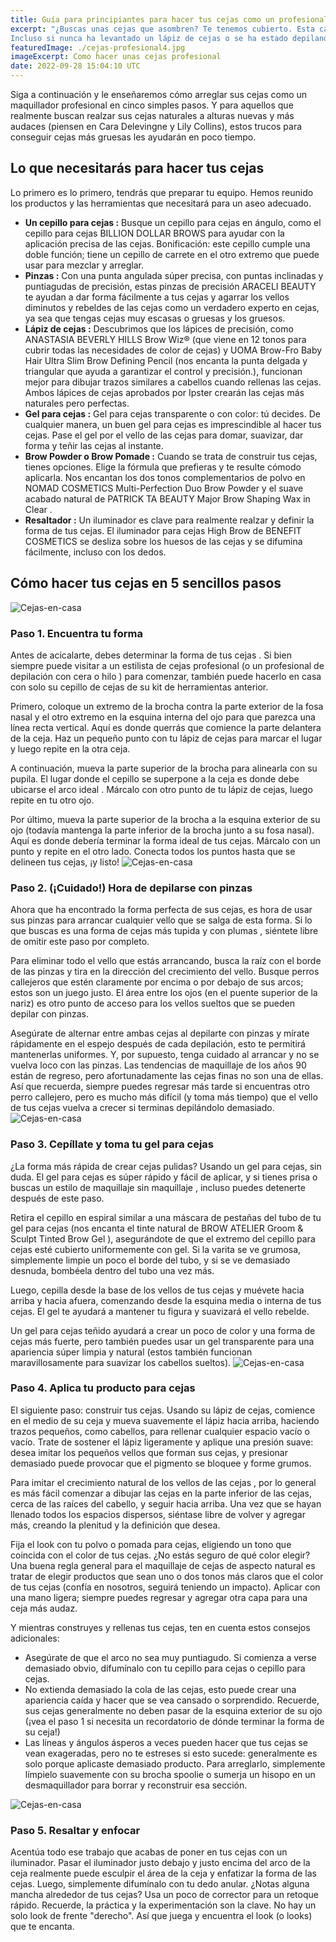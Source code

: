 ```yaml
---
title: Guía para principiantes para hacer tus cejas como un profesional
excerpt: "¿Buscas unas cejas que asombren? Te tenemos cubierto. Esta característica facial que a menudo se pasa por alto es más importante de lo que piensa: sus cejas enmarcan su rostro y pueden hacer que sus ojos se vean más abiertos y más despiertos, dependiendo de cómo los forme.
Incluso si nunca ha levantado un lápiz de cejas o se ha estado depilando y arreglando el vello de las cejas durante mucho tiempo, definir sus cejas puede parecer intimidante. Pero no te estreses: crear unas cejas perfectas es bastante fácil. El truco es seguir la forma natural de tus cejas y trabajar con lo que tienes."
featuredImage: ./cejas-profesional4.jpg
imageExcerpt: Como hacer unas cejas profesional 
date: 2022-09-28 15:04:10 UTC
---
```

Siga a continuación y le enseñaremos cómo arreglar sus cejas como un maquillador profesional en cinco simples pasos. Y para aquellos que realmente buscan realzar sus cejas naturales a alturas nuevas y más audaces (piensen en Cara Delevingne y Lily Collins), estos trucos para conseguir cejas más gruesas les ayudarán en poco tiempo.

## Lo que necesitarás para hacer tus cejas
Lo primero es lo primero, tendrás que preparar tu equipo. Hemos reunido los productos y las herramientas que necesitará para un aseo adecuado. 

- **Un cepillo para cejas :** Busque un cepillo para cejas en ángulo, como el cepillo para cejas BILLION DOLLAR BROWS para ayudar con la aplicación precisa de las cejas. Bonificación: este cepillo cumple una doble función; tiene un cepillo de carrete en el otro extremo que puede usar para mezclar y arreglar.
- **Pinzas :** Con una punta angulada súper precisa, con puntas inclinadas y puntiagudas de precisión, estas pinzas de precisión ARACELI BEAUTY te ayudan a dar forma fácilmente a tus cejas y agarrar los vellos diminutos y rebeldes de las cejas como un verdadero experto en cejas, ya sea que tengas cejas muy escasas o gruesas y los gruesos.
- **Lápiz de cejas :** Descubrimos que los lápices de precisión, como ANASTASIA BEVERLY HILLS Brow Wiz® (que viene en 12 tonos para cubrir todas las necesidades de color de cejas) y UOMA Brow-Fro Baby Hair Ultra Slim Brow Defining Pencil (nos encanta la punta delgada y triangular que ayuda a garantizar el control y precisión.), funcionan mejor para dibujar trazos similares a cabellos cuando rellenas las cejas. Ambos lápices de cejas aprobados por Ipster crearán las cejas más naturales pero perfectas.
- **Gel para cejas :** Gel para cejas transparente o con color: tú decides. De cualquier manera, un buen gel para cejas es imprescindible al hacer tus cejas. Pase el gel por el vello de las cejas para domar, suavizar, dar forma y teñir las cejas al instante.
- **Brow Powder o Brow Pomade :** Cuando se trata de construir tus cejas, tienes opciones. Elige la fórmula que prefieras y te resulte cómodo aplicarla. Nos encantan los dos tonos complementarios de polvo en NOMAD COSMETICS Multi-Perfection Duo Brow Powder y el suave acabado natural de PATRICK TA BEAUTY Major Brow Shaping Wax in Clear .
- **Resaltador :** Un iluminador es clave para realmente realzar y definir la forma de tus cejas. El iluminador para cejas High Brow de BENEFIT COSMETICS se desliza sobre los huesos de las cejas y se difumina fácilmente, incluso con los dedos.

## Cómo hacer tus cejas en 5 sencillos pasos
![Cejas-en-casa](./cejas-profesional2.jpg)
### Paso 1. Encuentra tu forma
Antes de acicalarte, debes determinar la forma de tus cejas . Si bien siempre puede visitar a un estilista de cejas profesional (o un profesional de depilación con cera o hilo ) para comenzar, también puede hacerlo en casa con solo su cepillo de cejas de su kit de herramientas anterior.

Primero, coloque un extremo de la brocha contra la parte exterior de la fosa nasal y el otro extremo en la esquina interna del ojo para que parezca una línea recta vertical. Aquí es donde querrás que comience la parte delantera de la ceja. Haz un pequeño punto con tu lápiz de cejas para marcar el lugar y luego repite en la otra ceja.

A continuación, mueva la parte superior de la brocha para alinearla con su pupila. El lugar donde el cepillo se superpone a la ceja es donde debe ubicarse el arco ideal . Márcalo con otro punto de tu lápiz de cejas, luego repite en tu otro ojo.

Por último, mueva la parte superior de la brocha a la esquina exterior de su ojo (todavía mantenga la parte inferior de la brocha junto a su fosa nasal). Aquí es donde debería terminar la forma ideal de tus cejas. Márcalo con un punto y repite en el otro lado. Conecta todos los puntos hasta que se delineen tus cejas, ¡y listo!
![Cejas-en-casa](./cejas-profesional1.jpg)

### Paso 2. (¡Cuidado!) Hora de depilarse con pinzas
Ahora que ha encontrado la forma perfecta de sus cejas, es hora de usar sus pinzas para arrancar cualquier vello que se salga de esta forma. Si lo que buscas es una forma de cejas más tupida y con plumas , siéntete libre de omitir este paso por completo.

Para eliminar todo el vello que estás arrancando, busca la raíz con el borde de las pinzas y tira en la dirección del crecimiento del vello. Busque perros callejeros que estén claramente por encima o por debajo de sus arcos; estos son un juego justo. El área entre los ojos (en el puente superior de la nariz) es otro punto de acceso para los vellos sueltos que se pueden depilar con pinzas.

Asegúrate de alternar entre ambas cejas al depilarte con pinzas y mírate rápidamente en el espejo después de cada depilación, esto te permitirá mantenerlas uniformes. Y, por supuesto, tenga cuidado al arrancar y no se vuelva loco con las pinzas. Las tendencias de maquillaje de los años 90 están de regreso, pero afortunadamente las cejas finas no son una de ellas. Así que recuerda, siempre puedes regresar más tarde si encuentras otro perro callejero, pero es mucho más difícil (y toma más tiempo) que el vello de tus cejas vuelva a crecer si terminas depilándolo demasiado.
![Cejas-en-casa](./cejas-profesional.jpg)

### Paso 3. Cepíllate y toma tu gel para cejas
¿La forma más rápida de crear cejas pulidas? Usando un gel para cejas, sin duda. El gel para cejas es súper rápido y fácil de aplicar, y si tienes prisa o buscas un estilo de maquillaje sin maquillaje , incluso puedes detenerte después de este paso.

Retira el cepillo en espiral similar a una máscara de pestañas del tubo de tu gel para cejas (nos encanta el tinte natural de BROW ATELIER Groom & Sculpt Tinted Brow Gel ), asegurándote de que el extremo del cepillo para cejas esté cubierto uniformemente con gel. Si la varita se ve grumosa, simplemente limpie un poco el borde del tubo, y si se ve demasiado desnuda, bombéela dentro del tubo una vez más.

Luego, cepilla desde la base de los vellos de tus cejas y muévete hacia arriba y hacia afuera, comenzando desde la esquina media o interna de tus cejas. El gel te ayudará a mantener tu figura y suavizará el vello rebelde.

Un gel para cejas teñido ayudará a crear un poco de color y una forma de cejas más fuerte, pero también puedes usar un gel transparente para una apariencia súper limpia y natural (estos también funcionan maravillosamente para suavizar los cabellos sueltos).
![Cejas-en-casa](./cejas-profesional4.jpg)

### Paso 4. Aplica tu producto para cejas
El siguiente paso: construir tus cejas. Usando su lápiz de cejas, comience en el medio de su ceja y mueva suavemente el lápiz hacia arriba, haciendo trazos pequeños, como cabellos, para rellenar cualquier espacio vacío o vacío. Trate de sostener el lápiz ligeramente y aplique una presión suave: desea imitar los pequeños vellos que forman sus cejas, y presionar demasiado puede provocar que el pigmento se bloquee y forme grumos.

Para imitar el crecimiento natural de los vellos de las cejas , por lo general es más fácil comenzar a dibujar las cejas en la parte inferior de las cejas, cerca de las raíces del cabello, y seguir hacia arriba. Una vez que se hayan llenado todos los espacios dispersos, siéntase libre de volver y agregar más, creando la plenitud y la definición que desea.

Fija el look con tu polvo o pomada para cejas, eligiendo un tono que coincida con el color de tus cejas. ¿No estás seguro de qué color elegir? Una buena regla general para el maquillaje de cejas de aspecto natural es tratar de elegir productos que sean uno o dos tonos más claros que el color de tus cejas (confía en nosotros, seguirá teniendo un impacto). Aplicar con una mano ligera; siempre puedes regresar y agregar otra capa para una ceja más audaz.

Y mientras construyes y rellenas tus cejas, ten en cuenta estos consejos adicionales:

- Asegúrate de que el arco no sea muy puntiagudo. Si comienza a verse demasiado obvio, difumínalo con tu cepillo para cejas o cepillo para cejas.
- No extienda demasiado la cola de las cejas, esto puede crear una apariencia caída y hacer que se vea cansado o sorprendido. Recuerde, sus cejas generalmente no deben pasar de la esquina exterior de su ojo (¡vea el paso 1 si necesita un recordatorio de dónde terminar la forma de su ceja!)
- Las líneas y ángulos ásperos a veces pueden hacer que tus cejas se vean exageradas, pero no te estreses si esto sucede: generalmente es solo porque aplicaste demasiado producto. Para arreglarlo, simplemente límpielo suavemente con su brocha spoolie o sumerja un hisopo en un desmaquillador para borrar y reconstruir esa sección.
  
![Cejas-en-casa](./cejas-profesional3.jpg)

### Paso 5. Resaltar y enfocar
Acentúa todo ese trabajo que acabas de poner en tus cejas con un iluminador. Pasar el iluminador justo debajo y justo encima del arco de la ceja realmente puede esculpir el área de la ceja y enfatizar la forma de las cejas. Luego, simplemente difumínalo con tu dedo anular. ¿Notas alguna mancha alrededor de tus cejas? Usa un poco de corrector para un retoque rápido. Recuerde, la práctica y la experimentación son la clave. No hay un solo look de frente "derecho". Así que juega y encuentra el look (o looks) que te encanta.
